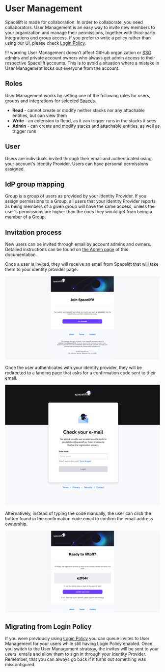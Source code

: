 # User Management

Spacelift is made for collaboration. In order to collaborate, you need collaborators. User Management is an easy way to invite new members to your organization and manage their permissions, together with third-party integrations and group access. If you prefer to write a policy rather than using our UI, please check [Login Policy](../policy/login-policy.md).

!!! warning
    User Management doesn't affect GitHub organization or [SSO](../../integrations/single-sign-on/README.md) admins and private account owners who always get admin access to their respective Spacelift accounts. This is to avoid a situation where a mistake in User Management locks out everyone from the account.

## Roles

User Management works by setting one of the following roles for users, groups and integrations for selected [Spaces](../spaces/README.md).

- **Read** - cannot create or modify neither stacks nor any attachable entities, but can view them
- **Write** - an extension to Read, as it can trigger runs in the stacks it sees
- **Admin** - can create and modify stacks and attachable entities, as well as trigger runs

## User

Users are individuals invited through their email and authenticated using your account's Identity Provider. Users can have personal permissions assigned.

## IdP group mapping

Group is a group of users as provided by your Identity Provider. If you assign permissions to a Group, all users that your Identity Provider reports as being members of a given group will have the same access, unless the user's permissions are higher than the ones they would get from being a member of a Group.

## Invitation process

New users can be invited through email by account admins and owners. Detailed instructions can be found on [the Admin page](admin.md) of this documentation.

Once a user is invited, they will receive an email from Spacelift that will take them to your identity provider page.

![invitation email containing a button to accept the invitation](<../../assets/screenshots/user-management/invitation-email.png>)

Once the user authenticates with your identity provider, they will be redirected to a landing page that asks for a confirmation code sent to their email.

![confirmation code landing page with an input box for confirmation code](<../../assets/screenshots/user-management/confirmation-landing.png>)

Alternatively, instead of typing the code manually, the user can click the button found in the confirmation code email to confirm the email address ownership.

![confirmation code email with confirmation code and button to confirm email address ownership](<../../assets/screenshots/user-management/confirmation-email.png>)

## Migrating from Login Policy

If you were previously using [Login Policy](../policy/login-policy.md) you can queue invites to User Management for your users while still having Login Policy enabled. Once you switch to the User Management strategy, the invites will be sent to your users' emails and allow them to sign in through your Identity Provider. Remember, that you can always go back if it turns out something was misconfigured.
